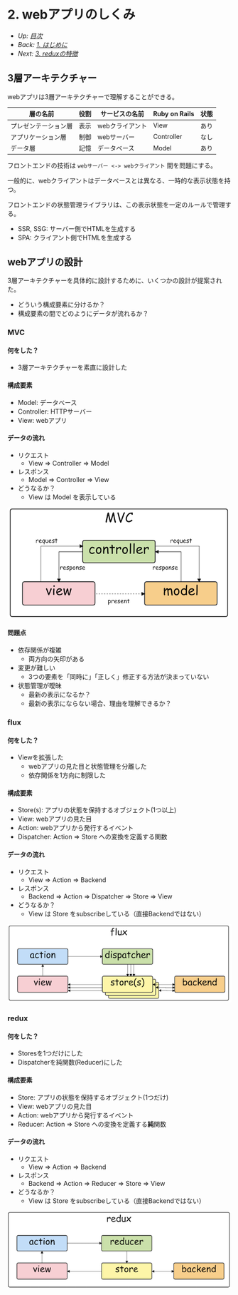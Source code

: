 # 2. webアプリのしくみ

- *Up: [目次](../index.md)*
- *Back: [1. はじめに](./01_intro.md)*
- *Next: [3. reduxの特徴](./03_feature.md)*

## 3層アーキテクチャー

webアプリは3層アーキテクチャーで理解することができる。

|層の名前|役割|サービスの名前|Ruby on Rails|状態|
|-|-|-|-|-|
|プレゼンテーション層|表示|webクライアント|View|あり|
|アプリケーション層|制御|webサーバー|Controller|なし|
|データ層|記憶|データベース|Model|あり|

フロントエンドの技術は `webサーバー <-> webクライアント` 間を問題にする。

一般的に、webクライアントはデータベースとは異なる、一時的な表示状態を持つ。

フロントエンドの状態管理ライブラリは、この表示状態を一定のルールで管理する。

- SSR, SSG: サーバー側でHTMLを生成する
- SPA: クライアント側でHTMLを生成する

## webアプリの設計

3層アーキテクチャーを具体的に設計するために、いくつかの設計が提案された。
- どういう構成要素に分けるか？
- 構成要素の間でどのようにデータが流れるか？

### MVC

#### 何をした？

- 3層アーキテクチャーを素直に設計した

#### 構成要素

- Model: データベース
- Controller: HTTPサーバー
- View: webアプリ

#### データの流れ

- リクエスト
  - View => Controller => Model
- レスポンス
  - Model => Controller => View
- どうなるか？
  - View は Model を表示している

![](./mvc.png)

#### 問題点

- 依存関係が複雑
  - 両方向の矢印がある
- 変更が難しい
  - 3つの要素を「同時に」「正しく」修正する方法が決まっていない
- 状態管理が曖昧
  - 最新の表示になるか？
  - 最新の表示にならない場合、理由を理解できるか？

### flux

#### 何をした？

- Viewを拡張した
  - webアプリの見た目と状態管理を分離した
  - 依存関係を1方向に制限した

#### 構成要素

- Store(s): アプリの状態を保持するオブジェクト(1つ以上)
- View: webアプリの見た目
- Action: webアプリから発行するイベント
- Dispatcher: Action => Store への変換を定義する関数

#### データの流れ

- リクエスト
  - View => Action => Backend
- レスポンス
  - Backend => Action => Dispatcher => Store => View
- どうなるか？
  - View は Store をsubscribeしている（直接Backendではない）

![](./flux.png)

### redux

#### 何をした？

- Storesを1つだけにした
- Dispatcherを純関数(Reducer)にした

#### 構成要素

- Store: アプリの状態を保持するオブジェクト(1つだけ)
- View: webアプリの見た目
- Action: webアプリから発行するイベント
- Reducer: Action => Store への変換を定義する**純**関数

#### データの流れ

- リクエスト
  - View => Action => Backend
- レスポンス
  - Backend => Action => Reducer => Store => View
- どうなるか？
  - View は Store をsubscribeしている（直接Backendではない）

![](./redux_abstract.png)

